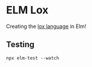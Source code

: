# ELM Lox

Creating the [lox language](https://craftinginterpreters.com/the-lox-language.html) in Elm!

## Testing

`npx elm-test --watch`